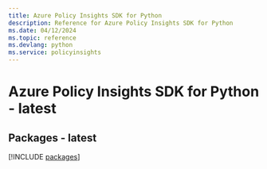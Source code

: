 ```yaml
---
title: Azure Policy Insights SDK for Python
description: Reference for Azure Policy Insights SDK for Python
ms.date: 04/12/2024
ms.topic: reference
ms.devlang: python
ms.service: policyinsights
---
```

# Azure Policy Insights SDK for Python - latest
## Packages - latest
[!INCLUDE [packages](policy-insights-index.md)]